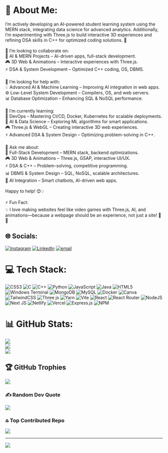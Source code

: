 # 💫 About Me:
I’m actively developing an AI-powered student learning system using the MERN stack, integrating data science for advanced analytics. Additionally, I’m experimenting with Three.js to build interactive 3D experiences and refining DSA skills in C++ for optimized coding solutions. 🚀<br><br>👯 I’m looking to collaborate on:<br>🚀 AI & MERN Projects – AI-driven apps, full-stack development.<br>🎮 3D Web & Animations – Interactive experiences with Three.js.<br>⚡ DSA & System Development – Optimized C++ coding, OS, DBMS.<br><br>🤝 I’m looking for help with:<br>💡 Advanced AI & Machine Learning – Improving AI integration in web apps.<br>⚙️ Low-Level System Development – Compilers, OS, and web servers.<br>📊 Database Optimization – Enhancing SQL & NoSQL performance.<br><br>🌱 I’m currently learning:<br>🚀 DevOps – Mastering CI/CD, Docker, Kubernetes for scalable deployments.<br>🤖 AI & Data Science – Exploring ML algorithms for smart applications.<br>🎮 Three.js & WebGL – Creating interactive 3D web experiences.<br>⚡ Advanced DSA & System Design – Optimizing problem-solving in C++.<br><br>💬 Ask me about:<br>🚀 Full-Stack Development – MERN stack, backend optimizations.<br>🎮 3D Web & Animations – Three.js, GSAP, interactive UI/UX.<br>⚡ DSA & C++ – Problem-solving, competitive programming.<br>📊 DBMS & System Design – SQL, NoSQL, scalable architectures.<br>🤖 AI Integration – Smart chatbots, AI-driven web apps.<br><br>Happy to help! 😊💡<br><br>⚡ Fun Fact:<br>💡 I love making websites feel like video games with Three.js, AI, and animations—because a webpage should be an experience, not just a site! 🚀🔥


## 🌐 Socials:
[![Instagram](https://img.shields.io/badge/Instagram-%23E4405F.svg?logo=Instagram&logoColor=white)](https://instagram.com/im_4nas_) [![LinkedIn](https://img.shields.io/badge/LinkedIn-%230077B5.svg?logo=linkedin&logoColor=white)](https://linkedin.com/in/anas-khan-751351244) [![email](https://img.shields.io/badge/Email-D14836?logo=gmail&logoColor=white)](mailto:anasxaerospace@gmail.com) 

# 💻 Tech Stack:
![CSS3](https://img.shields.io/badge/css3-%231572B6.svg?style=for-the-badge&logo=css3&logoColor=white) ![C](https://img.shields.io/badge/c-%2300599C.svg?style=for-the-badge&logo=c&logoColor=white) ![C++](https://img.shields.io/badge/c++-%2300599C.svg?style=for-the-badge&logo=c%2B%2B&logoColor=white) ![Python](https://img.shields.io/badge/python-3670A0?style=for-the-badge&logo=python&logoColor=ffdd54) ![JavaScript](https://img.shields.io/badge/javascript-%23323330.svg?style=for-the-badge&logo=javascript&logoColor=%23F7DF1E) ![Java](https://img.shields.io/badge/java-%23ED8B00.svg?style=for-the-badge&logo=openjdk&logoColor=white) ![HTML5](https://img.shields.io/badge/html5-%23E34F26.svg?style=for-the-badge&logo=html5&logoColor=white) ![Windows Terminal](https://img.shields.io/badge/Windows%20Terminal-%234D4D4D.svg?style=for-the-badge&logo=windows-terminal&logoColor=white) ![MongoDB](https://img.shields.io/badge/MongoDB-%234ea94b.svg?style=for-the-badge&logo=mongodb&logoColor=white) ![MySQL](https://img.shields.io/badge/mysql-4479A1.svg?style=for-the-badge&logo=mysql&logoColor=white) ![Docker](https://img.shields.io/badge/docker-%230db7ed.svg?style=for-the-badge&logo=docker&logoColor=white) ![Canva](https://img.shields.io/badge/Canva-%2300C4CC.svg?style=for-the-badge&logo=Canva&logoColor=white) ![TailwindCSS](https://img.shields.io/badge/tailwindcss-%2338B2AC.svg?style=for-the-badge&logo=tailwind-css&logoColor=white) ![Three js](https://img.shields.io/badge/threejs-black?style=for-the-badge&logo=three.js&logoColor=white) ![Yarn](https://img.shields.io/badge/yarn-%232C8EBB.svg?style=for-the-badge&logo=yarn&logoColor=white) ![Vite](https://img.shields.io/badge/vite-%23646CFF.svg?style=for-the-badge&logo=vite&logoColor=white) ![React](https://img.shields.io/badge/react-%2320232a.svg?style=for-the-badge&logo=react&logoColor=%2361DAFB) ![React Router](https://img.shields.io/badge/React_Router-CA4245?style=for-the-badge&logo=react-router&logoColor=white) ![NodeJS](https://img.shields.io/badge/node.js-6DA55F?style=for-the-badge&logo=node.js&logoColor=white) ![Next JS](https://img.shields.io/badge/Next-black?style=for-the-badge&logo=next.js&logoColor=white) ![Netlify](https://img.shields.io/badge/netlify-%23000000.svg?style=for-the-badge&logo=netlify&logoColor=#00C7B7) ![Vercel](https://img.shields.io/badge/vercel-%23000000.svg?style=for-the-badge&logo=vercel&logoColor=white) ![Express.js](https://img.shields.io/badge/express.js-%23404d59.svg?style=for-the-badge&logo=express&logoColor=%2361DAFB) ![NPM](https://img.shields.io/badge/NPM-%23CB3837.svg?style=for-the-badge&logo=npm&logoColor=white)
# 📊 GitHub Stats:
![](https://github-readme-stats.vercel.app/api?username=anaskhan78602&theme=codeSTACKr&hide_border=false&include_all_commits=true&count_private=false)<br/>
![](https://nirzak-streak-stats.vercel.app/?user=anaskhan78602&theme=codeSTACKr&hide_border=false)<br/>
![](https://github-readme-stats.vercel.app/api/top-langs/?username=anaskhan78602&theme=codeSTACKr&hide_border=false&include_all_commits=true&count_private=false&layout=compact)

## 🏆 GitHub Trophies
![](https://github-profile-trophy.vercel.app/?username=anaskhan78602&theme=radical&no-frame=false&no-bg=true&margin-w=4)

### ✍️ Random Dev Quote
![](https://quotes-github-readme.vercel.app/api?type=horizontal&theme=radical)

### 🔝 Top Contributed Repo
![](https://github-contributor-stats.vercel.app/api?username=anaskhan78602&limit=5&theme=outrun&combine_all_yearly_contributions=true)

---
[![](https://visitcount.itsvg.in/api?id=anaskhan78602&icon=8&color=7)](https://visitcount.itsvg.in)

<!-- Proudly created with GPRM ( https://gprm.itsvg.in ) -->
